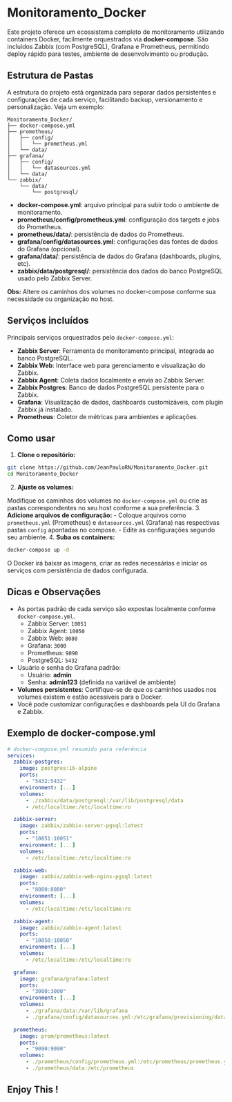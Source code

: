 # Monitoramento_Docker

Este projeto oferece um ecossistema completo de monitoramento utilizando containers Docker, facilmente orquestrados via **docker-compose**. São incluídos Zabbix (com PostgreSQL), Grafana e Prometheus, permitindo deploy rápido para testes, ambiente de desenvolvimento ou produção.

## Estrutura de Pastas

A estrutura do projeto está organizada para separar dados persistentes e configurações de cada serviço, facilitando backup, versionamento e personalização. Veja um exemplo:

```
Monitoramento_Docker/
├── docker-compose.yml
├── prometheus/
│   ├── config/
│   │   └── prometheus.yml
│   └── data/
├── grafana/
│   ├── config/
│   │   └── datasources.yml
│   └── data/
└── zabbix/
    └── data/
        └── postgresql/
```

- **docker-compose.yml**: arquivo principal para subir todo o ambiente de monitoramento.
- **prometheus/config/prometheus.yml**: configuração dos targets e jobs do Prometheus.
- **prometheus/data/**: persistência de dados do Prometheus.
- **grafana/config/datasources.yml**: configurações das fontes de dados do Grafana (opcional).
- **grafana/data/**: persistência de dados do Grafana (dashboards, plugins, etc).
- **zabbix/data/postgresql/**: persistência dos dados do banco PostgreSQL usado pelo Zabbix Server.

**Obs:** Altere os caminhos dos volumes no docker-compose conforme sua necessidade ou organização no host.

## Serviços incluídos

Principais serviços orquestrados pelo `docker-compose.yml`:

- **Zabbix Server**: Ferramenta de monitoramento principal, integrada ao banco PostgreSQL.
- **Zabbix Web**: Interface web para gerenciamento e visualização do Zabbix.
- **Zabbix Agent**: Coleta dados localmente e envia ao Zabbix Server.
- **Zabbix Postgres**: Banco de dados PostgreSQL persistente para o Zabbix.
- **Grafana**: Visualização de dados, dashboards customizáveis, com plugin Zabbix já instalado.
- **Prometheus**: Coletor de métricas para ambientes e aplicações.


## Como usar

1. **Clone o repositório:**

```bash
git clone https://github.com/JeanPauloRN/Monitoramento_Docker.git
cd Monitoramento_Docker
```

2. **Ajuste os volumes:**

Modifique os caminhos dos volumes no `docker-compose.yml` ou crie as pastas correspondentes no seu host conforme a sua preferência.
3. **Adicione arquivos de configuração:**
    - Coloque arquivos como `prometheus.yml` (Prometheus) e `datasources.yml` (Grafana) nas respectivas pastas `config` apontadas no compose.
    - Edite as configurações segundo seu ambiente.
4. **Suba os containers:**

```bash
docker-compose up -d
```

O Docker irá baixar as imagens, criar as redes necessárias e iniciar os serviços com persistência de dados configurada.

## Dicas e Observações

- As portas padrão de cada serviço são expostas localmente conforme `docker-compose.yml`.
    - Zabbix Server: `10051`
    - Zabbix Agent: `10050`
    - Zabbix Web: `8080`
    - Grafana: `3000`
    - Prometheus: `9090`
    - PostgreSQL: `5432`
- Usuário e senha do Grafana padrão:
    - Usuário: **admin**
    - Senha: **admin123** (definida na variável de ambiente)
- **Volumes persistentes**: Certifique-se de que os caminhos usados nos volumes existem e estão acessíveis para o Docker.
- Você pode customizar configurações e dashboards pela UI do Grafana e Zabbix.


## Exemplo de docker-compose.yml

```yaml
# docker-compose.yml resumido para referência
services:
  zabbix-postgres:
    image: postgres:16-alpine
    ports:
      - "5432:5432"
    environment: [...]
    volumes:
      - ./zabbix/data/postgresql:/var/lib/postgresql/data
      - /etc/localtime:/etc/localtime:ro

  zabbix-server:
    image: zabbix/zabbix-server-pgsql:latest
    ports:
      - "10051:10051"
    environment: [...]
    volumes:
      - /etc/localtime:/etc/localtime:ro

  zabbix-web:
    image: zabbix/zabbix-web-nginx-pgsql:latest
    ports:
      - "8080:8080"
    environment: [...]
    volumes:
      - /etc/localtime:/etc/localtime:ro

  zabbix-agent:
    image: zabbix/zabbix-agent:latest
    ports:
      - "10050:10050"
    environment: [...]
    volumes:
      - /etc/localtime:/etc/localtime:ro

  grafana:
    image: grafana/grafana:latest
    ports:
      - "3000:3000"
    environment: [...]
    volumes:
      - ./grafana/data:/var/lib/grafana 
      - ./grafana/config/datasources.yml:/etc/grafana/provisioning/datasources/datasources.yml

  prometheus:
    image: prom/prometheus:latest
    ports:
      - "9090:9090"
    volumes:
      - ./prometheus/config/prometheus.yml:/etc/prometheus/prometheus.yml
      - ./prometheus/data:/etc/prometheus
```


## Enjoy This !
